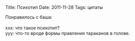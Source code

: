 Title: Психотип
Date: 2011-11-28
Tags: цитаты

<div class="text">Понравилось с баша:<br /><br />
xxx: что такое психотип?<br />
yyy: что-то вроде формы правления тараканов в голове.</div>